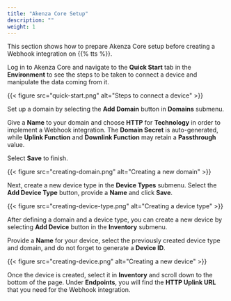 ```yaml
---
title: "Akenza Core Setup"
description: ""
weight: 1
---
```


This section shows how to prepare Akenza Core setup before creating a Webhook integration on {{% tts %}}.

<!--more-->

Log in to Akenza Core and navigate to the **Quick Start** tab in the **Environment** to see the steps to be taken to connect a device and manipulate the data coming from it. 

{{< figure src="quick-start.png" alt="Steps to connect a device" >}}

Set up a domain by selecting the **Add Domain** button in **Domains** submenu. 

Give a **Name** to your domain and choose **HTTP** for **Technology** in order to implement a Webhook integration. The **Domain Secret** is auto-generated, while **Uplink Function** and **Downlink Function** may retain a **Passthrough** value. 

Select **Save** to finish.

{{< figure src="creating-domain.png" alt="Creating a new domain" >}}

Next, create a new device type in the **Device Types** submenu. Select the **Add Device Type** button, provide a **Name** and click **Save**.

{{< figure src="creating-device-type.png" alt="Creating a device type" >}}

After defining a domain and a device type, you can create a new device by selecting **Add Device** button in the **Inventory** submenu. 

Provide a **Name** for your device, select the previously created device type and domain, and do not forget to generate a **Device ID**.

{{< figure src="creating-device.png" alt="Creating a new device" >}}

Once the device is created, select it in **Inventory** and scroll down to the bottom of the page. Under **Endpoints**, you will find the **HTTP Uplink URL** that you need for the Webhook integration.
